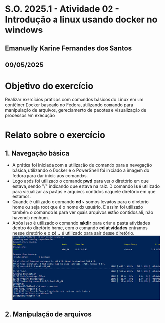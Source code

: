 # S.O. 2025.1 - Atividade 02 - Introdução a linux usando docker no windows
## Emanuelly Karine Fernandes dos Santos
## 09/05/2025

# Objetivo do exercício

Realizar exercícios práticos com comandos básicos do Linux em um contêiner Docker baseado no Fedora, utilizando comando para manipulação de arquivos, gereciamento de pacotes e visualização de processos em execução.

# Relato sobre o exercício
## 1. Navegação básica

- A prática foi iniciada com a utilização de comando para a nevegação básica, utilizando o Docker e o PowerShell foi iniciado a imagem do fedora para dar início aos comandos.
- Logo após foi utilizado o comando **pwd** para ver o diretório em que estava, sendo "/" indicando que estava na raiz. O comando **ls** é utilizado para visualizar as pastas e arquivos contidos naquele diretório em que estamos.
- Quando é utilizado o comando **cd ~** somos levados para o diretório home ou seja root que é o nome do usuário. E assim foi utilizado também o comando **ls** para ver quais arquivos estão contidos ali, não havendo nenhum.
- Após isso é utilizado o comando **mkdir** para criar a pasta atividades dentro do diretório home, com o comando **cd atividades** entramos nesse diretório e o **cd ..** é utilizado para sair desse diretório.
![Imagem da etapa 1](imagens/image1.png)

## 2. Manipulação de arquivos


